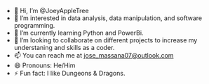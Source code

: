 - 👋 Hi, I’m @JoeyAppleTree
- 👀 I’m interested in data analysis, data manipulation, and software programming.
- 🌱 I’m currently learning Python and PowerBi.
- 💞️ I’m looking to collaborate on different projects to increase my understaning and skills as a coder.
- 📫 You can reach me at jose_massana07@outlook.com
- 😄 Pronouns: He/Him
- ⚡ Fun fact: I like Dungeons & Dragons.
